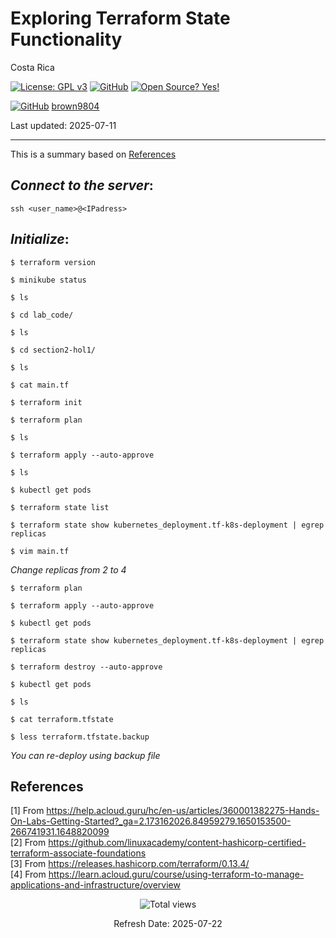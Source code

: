 # Exploring Terraform State Functionality

Costa Rica

[![License: GPL v3](https://img.shields.io/badge/License-GPLv3-blue.svg)](https://www.gnu.org/licenses/gpl-3.0)
[![GitHub](https://badgen.net/badge/icon/github?icon=github&label)](https://github.com) [![Open Source? Yes!](https://badgen.net/badge/Open%20Source%20%3F/Yes%21/blue?icon=github)](https://github.com/Naereen/badges/)

[![GitHub](https://img.shields.io/badge/--181717?logo=github&logoColor=ffffff)](https://github.com/)
[brown9804](https://github.com/brown9804)

Last updated: 2025-07-11

----------

This is a summary based on [References](#references)

## _Connect to the server_:

`ssh <user_name>@<IPadress>`

## _Initialize_:

`$ terraform version`

`$ minikube status`

`$ ls`

`$ cd lab_code/`

`$ ls`

`$ cd section2-hol1/`

`$ ls`

`$ cat main.tf`

`$ terraform init`

`$ terraform plan`

`$ ls`

`$ terraform apply --auto-approve`

`$ ls`

`$ kubectl get pods`

`$ terraform state list`

`$ terraform state show kubernetes_deployment.tf-k8s-deployment | egrep replicas`

`$ vim main.tf` 

_Change replicas from 2 to 4_

`$ terraform plan`	

`$ terraform apply --auto-approve`

`$ kubectl get pods`

`$ terraform state show kubernetes_deployment.tf-k8s-deployment | egrep replicas`

`$ terraform destroy --auto-approve`

`$ kubectl get pods`

`$ ls`

`$ cat terraform.tfstate`

`$ less terraform.tfstate.backup`

_You can re-deploy using backup file_


## References

[1] From https://help.acloud.guru/hc/en-us/articles/360001382275-Hands-On-Labs-Getting-Started?_ga=2.173162026.84959279.1650153500-266741931.1648820099 <br/>
[2] From https://github.com/linuxacademy/content-hashicorp-certified-terraform-associate-foundations <br/>
[3] From https://releases.hashicorp.com/terraform/0.13.4/ <br/>
[4] From https://learn.acloud.guru/course/using-terraform-to-manage-applications-and-infrastructure/overview

<!-- START BADGE -->
<div align="center">
  <img src="https://img.shields.io/badge/Total%20views-1276-limegreen" alt="Total views">
  <p>Refresh Date: 2025-07-22</p>
</div>
<!-- END BADGE -->
